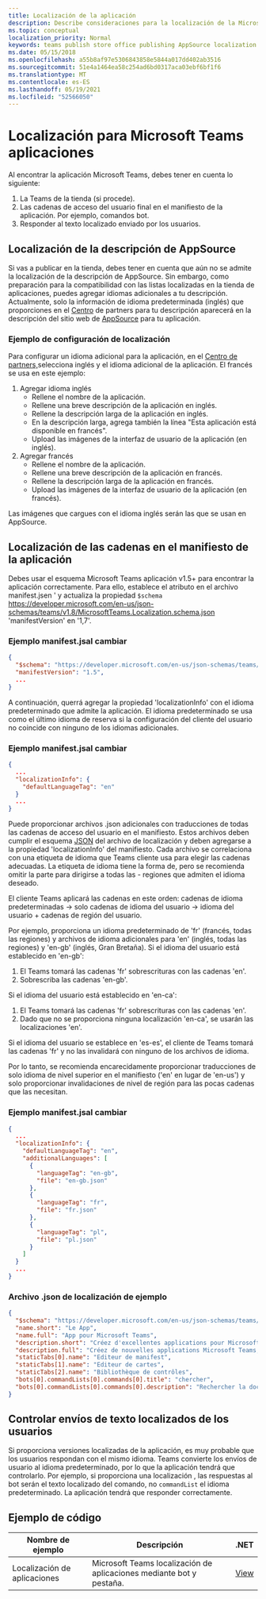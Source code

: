 ```yaml
---
title: Localización de la aplicación
description: Describe consideraciones para la localización de la Microsoft Teams aplicación.
ms.topic: conceptual
localization_priority: Normal
keywords: teams publish store office publishing AppSource localization language
ms.date: 05/15/2018
ms.openlocfilehash: a55b8af97e5306843858e5844a017dd402ab3516
ms.sourcegitcommit: 51e4a1464ea58c254ad6bd0317aca03ebf6bf1f6
ms.translationtype: MT
ms.contentlocale: es-ES
ms.lasthandoff: 05/19/2021
ms.locfileid: "52566050"
---
```

# <a name="localization-for-microsoft-teams-apps"></a>Localización para Microsoft Teams aplicaciones

Al encontrar la aplicación Microsoft Teams, debes tener en cuenta lo siguiente:

1. La Teams de la tienda (si procede).
1. Las cadenas de acceso del usuario final en el manifiesto de la aplicación. Por ejemplo, comandos bot.
1. Responder al texto localizado enviado por los usuarios.

## <a name="localizing-your-appsource-listing"></a>Localización de la descripción de AppSource

Si vas a publicar en la tienda, debes tener en cuenta que aún no se admite la localización de la descripción de AppSource. Sin embargo, como preparación para la compatibilidad con las listas localizadas en la tienda de aplicaciones, puedes agregar idiomas adicionales a tu descripción. Actualmente, solo la información de idioma predeterminada (inglés) que proporciones en el [Centro](/office/dev/store/submit-to-appsource-via-partner-center) de partners para tu descripción aparecerá en la descripción del sitio web de [AppSource](https://appsource.microsoft.com/marketplace/apps?product=office%3Bteams&page=1) para tu aplicación.

### <a name="example-of-configuring-localization"></a>Ejemplo de configuración de localización

Para configurar un idioma adicional para la aplicación, en el [Centro de partners,](/office/dev/store/submit-to-appsource-via-partner-center)selecciona inglés y el idioma adicional de la aplicación. El francés se usa en este ejemplo:

1. Agregar idioma inglés
    * Rellene el nombre de la aplicación.
    * Rellene una breve descripción de la aplicación en inglés.
    * Rellene la descripción larga de la aplicación en inglés.
    * En la descripción larga, agrega también la línea "Esta aplicación está disponible en francés".
    * Upload las imágenes de la interfaz de usuario de la aplicación (en inglés).
2. Agregar francés
    * Rellene el nombre de la aplicación.
    * Rellene una breve descripción de la aplicación en francés.
    * Rellene la descripción larga de la aplicación en francés.
    * Upload las imágenes de la interfaz de usuario de la aplicación (en francés).

Las imágenes que cargues con el idioma inglés serán las que se usan en AppSource.

## <a name="localizing-the-strings-in-your-app-manifest"></a>Localización de las cadenas en el manifiesto de la aplicación

Debes usar el esquema Microsoft Teams aplicación v1.5+ para encontrar la aplicación correctamente. Para ello, establece el atributo en el archivo manifest.jsen ' y actualiza la propiedad `$schema` https://developer.microsoft.com/en-us/json-schemas/teams/v1.8/MicrosoftTeams.Localization.schema.json 'manifestVersion' en '1,7'.

### <a name="example-manifestjson-change"></a>Ejemplo manifest.jsal cambiar

```json
{
  "$schema": "https://developer.microsoft.com/en-us/json-schemas/teams/v1.8/MicrosoftTeams.Localization.schema.json",
  "manifestVersion": "1.5",
  ...
}
```

A continuación, querrá agregar la propiedad 'localizationInfo' con el idioma predeterminado que admite la aplicación. El idioma predeterminado se usa como el último idioma de reserva si la configuración del cliente del usuario no coincide con ninguno de los idiomas adicionales.

### <a name="example-manifestjson-change"></a>Ejemplo manifest.jsal cambiar

```json
{
  ...
  "localizationInfo": {
    "defaultLanguageTag": "en"
  }
  ...
}
```

Puede proporcionar archivos .json adicionales con traducciones de todas las cadenas de acceso del usuario en el manifiesto. Estos archivos deben cumplir el esquema [JSON](../../resources/schema/localization-schema.md) del archivo de localización y deben agregarse a la propiedad 'localizationInfo' del manifiesto. Cada archivo se correlaciona con una etiqueta de idioma que Teams cliente usa para elegir las cadenas adecuadas. La etiqueta de idioma tiene la forma de, pero se recomienda omitir la parte para dirigirse a todas las <language> - <region> <region> regiones que admiten el idioma deseado.

El cliente Teams aplicará las cadenas en este orden: cadenas de idioma predeterminadas -> solo cadenas de idioma del usuario -> idioma del usuario + cadenas de región del usuario.

Por ejemplo, proporciona un idioma predeterminado de 'fr' (francés, todas las regiones) y archivos de idioma adicionales para 'en' (inglés, todas las regiones) y 'en-gb' (inglés, Gran Bretaña). Si el idioma del usuario está establecido en 'en-gb':

1. El Teams tomará las cadenas 'fr' sobrescrituras con las cadenas 'en'.
2. Sobrescriba las cadenas 'en-gb'.

Si el idioma del usuario está establecido en 'en-ca': 

1. El Teams tomará las cadenas 'fr' sobrescrituras con las cadenas 'en'.
2. Dado que no se proporciona ninguna localización 'en-ca', se usarán las localizaciones 'en'.

Si el idioma del usuario se establece en 'es-es', el cliente de Teams tomará las cadenas 'fr' y no las invalidará con ninguno de los archivos de idioma.

Por lo tanto, se recomienda encarecidamente proporcionar traducciones de solo idioma de nivel superior en el manifiesto ('en' en lugar de 'en-us') y solo proporcionar invalidaciones de nivel de región para las pocas cadenas que las necesitan.

### <a name="example-manifestjson-change"></a>Ejemplo manifest.jsal cambiar

```json
{
  ...
  "localizationInfo": {
    "defaultLanguageTag": "en",
    "additionalLanguages": [
      {
        "languageTag": "en-gb",
        "file": "en-gb.json"
      },
      {
        "languageTag": "fr",
        "file": "fr.json"
      },
      {
        "languageTag": "pl",
        "file": "pl.json"
      }
    ]
  }
  ...
}
```

### <a name="example-localization-json-file"></a>Archivo .json de localización de ejemplo

```json
{
  "$schema": "https://developer.microsoft.com/en-us/json-schemas/teams/v1.8/MicrosoftTeams.Localization.schema.json",
  "name.short": "Le App",
  "name.full": "App pour Microsoft Teams",
  "description.short": "Créez d'excellentes applications pour Microsoft Teams avec App.",
  "description.full": "Créez de nouvelles applications Microsoft Teams, concevez et prévisualisez des cartes bot, et explorez la documentation avec App.",
  "staticTabs[0].name": "Editeur de manifest",
  "staticTabs[1].name": "Editeur de cartes",
  "staticTabs[2].name": "Bibliothèque de contrôles",
  "bots[0].commandLists[0].commands[0].title": "chercher",
  "bots[0].commandLists[0].commands[0].description": "Rechercher la documentation Teams pertinente"
}
```

## <a name="handling-localized-text-submissions-from-your-users"></a>Controlar envíos de texto localizados de los usuarios

Si proporciona versiones localizadas de la aplicación, es muy probable que los usuarios respondan con el mismo idioma. Teams convierte los envíos de usuario al idioma predeterminado, por lo que la aplicación tendrá que controlarlo. Por ejemplo, si proporciona una localización , las respuestas al bot serán el texto localizado del comando, no `commandList` el idioma predeterminado. La aplicación tendrá que responder correctamente.

## <a name="code-sample"></a>Ejemplo de código

| Nombre de ejemplo | Descripción | .NET |
|-------------|-------------|------|
| Localización de aplicaciones | Microsoft Teams localización de aplicaciones mediante bot y pestaña. | [View](https://github.com/OfficeDev/Microsoft-Teams-Samples/tree/main/samples/app-localization/csharp) |


